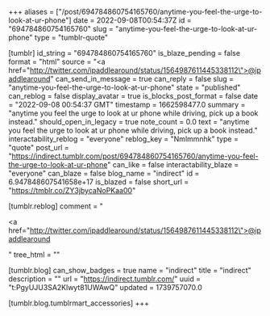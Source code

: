 +++
aliases = ["/post/694784860754165760/anytime-you-feel-the-urge-to-look-at-ur-phone"]
date = 2022-09-08T00:54:37Z
id = "694784860754165760"
slug = "anytime-you-feel-the-urge-to-look-at-ur-phone"
type = "tumblr-quote"

[tumblr]
id_string = "694784860754165760"
is_blaze_pending = false
format = "html"
source = "<a href=\"http://twitter.com/ipaddlearound/status/1564987611445338112\">@ipaddlearound</a>"
can_send_in_message = true
can_reply = false
slug = "anytime-you-feel-the-urge-to-look-at-ur-phone"
state = "published"
can_reblog = false
display_avatar = true
is_blocks_post_format = false
date = "2022-09-08 00:54:37 GMT"
timestamp = 1662598477.0
summary = "anytime you feel the urge to look at ur phone while driving, pick up a book instead."
should_open_in_legacy = true
note_count = 0.0
text = "anytime you feel the urge to look at ur phone while driving, pick up a book instead."
interactability_reblog = "everyone"
reblog_key = "Nmlmmnhk"
type = "quote"
post_url = "https://indirect.tumblr.com/post/694784860754165760/anytime-you-feel-the-urge-to-look-at-ur-phone"
can_like = false
interactability_blaze = "everyone"
can_blaze = false
blog_name = "indirect"
id = 6.947848607541658e+17
is_blazed = false
short_url = "https://tmblr.co/ZY3jbycaNoPKaa00"

[tumblr.reblog]
comment = "<p><a href=\"http://twitter.com/ipaddlearound/status/1564987611445338112\">@ipaddlearound</a></p>"
tree_html = ""

[tumblr.blog]
can_show_badges = true
name = "indirect"
title = "indirect"
description = ""
url = "https://indirect.tumblr.com/"
uuid = "t:PgyUJU3SA2Klwyt81UWAwQ"
updated = 1739757070.0

[tumblr.blog.tumblrmart_accessories]
+++
